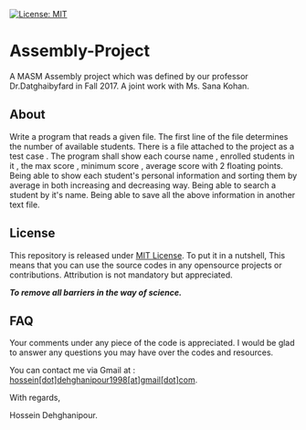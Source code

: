 [![License: MIT](https://img.shields.io/badge/License-MIT-yellow.svg)](https://opensource.org/licenses/MIT)


# Assembly-Project
A MASM Assembly project which was defined by our professor Dr.Datghaibyfard in Fall 2017. 
A joint work with Ms. Sana Kohan.

## About
Write a program that reads a given file.
The first line of the file determines the number of available students.
There is a file attached to the project as a test case .
The program shall show each course name , enrolled students in it , the max score , minimum score , average score with 2 floating points.
Being able to show each student's personal information and sorting them by average in both increasing and decreasing way.
Being able to search a student by it's name.
Being able to save all the above information in another text file.

## License
This repository is released under [MIT License](https://opensource.org/licenses/MIT). To put it in a nutshell, This means that you can use the source codes in any opensource projects or contributions. Attribution is not mandatory but appreciated.

***To remove all barriers in the way of science.***

## FAQ
Your comments under any piece of the code is appreciated. I would be glad to answer any questions you may have over the codes and resources.

You can contact me via Gmail at : [hossein[dot]dehghanipour1998[at]gmail[dot]com](https://hossein.dehghanipour1998@gmail.com).

With regards,

Hossein Dehghanipour.


